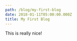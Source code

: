```yaml
---
path: /blog/my-first-blog
date: 2018-01-11T05:00:00.000Z
title: My First Blog
---
```

This is really nice!
